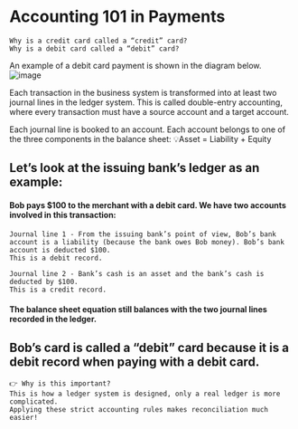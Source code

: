 # Accounting 101 in Payments
    Why is a credit card called a “credit” card?
    Why is a debit card called a “debit” card?
 
An example of a debit card payment is shown in the diagram below.
![image](https://user-images.githubusercontent.com/22426280/230943591-a77a9d19-efba-46ed-a628-df5b9a355cc8.png)

  Each transaction in the business system is transformed into at least two journal lines in the ledger system. 
  This is called double-entry accounting, where every transaction must have a source account and a target account.

  Each journal line is booked to an account. 
  Each account belongs to one of the three components in the balance sheet:
          💡Asset = Liability + Equity

## Let’s look at the issuing bank’s ledger as an example:
  #### Bob pays $100 to the merchant with a debit card. We have two accounts involved in this transaction:

    Journal line 1 - From the issuing bank’s point of view, Bob’s bank account is a liability (because the bank owes Bob money). Bob’s bank account is deducted $100. 
    This is a debit record.

    Journal line 2 - Bank’s cash is an asset and the bank’s cash is deducted by $100.
    This is a credit record.

  #### The balance sheet equation still balances with the two journal lines recorded in the ledger.
 
## Bob’s card is called a “debit” card because it is a debit record when paying with a debit card. 
    👉 Why is this important? 
    This is how a ledger system is designed, only a real ledger is more complicated. 
    Applying these strict accounting rules makes reconciliation much easier!
